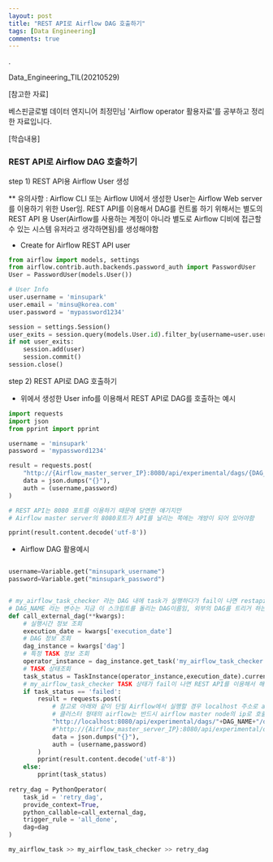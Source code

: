 ```yaml
---
layout: post
title: "REST API로 Airflow DAG 호출하기"
tags: [Data Engineering]
comments: true
---
```


.

Data_Engineering_TIL(20210529)

[참고한 자료]

베스핀글로벌 데이터 엔지니어 최정민님 'Airflow operator 활용자료'를 공부하고 정리한 자료입니다.


[학습내용]

### REST API로 Airflow DAG 호출하기

step 1) REST API용 Airflow User 생성

** 유의사항 : Airflow CLI 또는 Airflow UI에서 생성한 User는 Airflow Web server를 이용하기 위한 User임. REST API를 이용해서 DAG를 컨트롤 하기 위해서는 별도의 REST API 용 User(Airflow를 사용하는 계정이 아니라 별도로 Airflow 디비에 접근할 수 있는 시스템 유저라고 생각하면됨)를 생성해야함

- Create for Airflow REST API user


```python
from airflow import models, settings
from airflow.contrib.auth.backends.password_auth import PasswordUser
User = PasswordUser(models.User())

# User Info
user.username = 'minsupark'
user.email = 'minsu@korea.com'
user.password = 'mypassword1234'

session = settings.Session()
user_exits = session.query(models.User.id).filter_by(username=user.username).scalar() is not None
if not user_exits:
    session.add(user)
    session.commit()
session.close()
```

step 2) REST API로 DAG 호출하기

- 위에서 생성한 User info를 이용해서 REST API로 DAG를 호출하는 예시


```python
import requests
import json
from pprint import pprint

username = 'minsupark'
password = 'mypassword1234'

result = requests.post(
    "http://{Airflow_master_server_IP}:8080/api/experimental/dags/{DAG_NAME}/dag_runs",
    data = json.dumps("{}"),
    auth = (username,password)
)

# REST API는 8080 포트를 이용하기 때문에 당연한 얘기지만 
# Airflow master server의 8080포트가 API를 날리는 쪽에는 개방이 되어 있어야함

pprint(result.content.decode('utf-8'))
```

- Airflow DAG 활용예시

```python

username=Variable.get("minsupark_username")
password=Variable.get("minsupark_password")


# my_airflow_task_checker 라는 DAG 내에 task가 실행하다가 fail이 나면 restapi로 이 DAG를 재실행하는 함수
# DAG_NAME 라는 변수는 지금 이 스크립트를 돌리는 DAG이름임, 외부의 DAG를 트리거 하는것도 가능
def call_external_dag(**kwargs):
    # 실행시간 정보 조회
    execution_date = kwargs['execution_date']
    # DAG 정보 조회
    dag_instance = kwargs['dag']
    # 특정 TASK 정보 조회
    operator_instance = dag_instance.get_task('my_airflow_task_checker')
    # TASK 상태조회
    task_status = TaskInstance(operator_instance,execution_date).current_state()
    # my_airflow_task_checker TASK 상태가 fail이 나면 REST API를 이용해서 해당 DAG를 다시 RUNNING 시킴
    if task_status == 'failed':
        result = requests.post(
            # 참고로 아래와 같이 단일 Airflow에서 실행할 경우 localhost 주소로 api를 날릴 수 있지만,
            # 클러스터 형태의 airflow는 반드시 airflow master node의 ip로 호출해야 한다.
            "http://localhost:8080/api/experimental/dags/"+DAG_NAME+"/dag_runs",
            #"http://{Airflow_master_server_IP}:8080/api/experimental/dags/"+DAG_NAME+"/dag_runs",
            data = json.dumps("{}"),
            auth = (username,password)
        )
        pprint(result.content.decode('utf-8'))
    else:
        pprint(task_status)
        
retry_dag = PythonOperator(
    task_id = 'retry_dag',
    provide_context=True,
    python_callable=call_external_dag,
    trigger_rule = 'all_done',
    dag=dag
)

my_airflow_task >> my_airflow_task_checker >> retry_dag
```